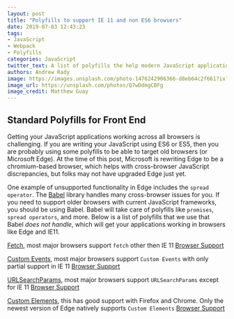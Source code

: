 ```yaml
---
layout: post
title: "Polyfills to support IE 11 and non ES6 browsers"
date: 2019-07-03 12:43:23
tags:
- JavaScript
- Webpack
- Polyfills
categories: JavaScript
twitter_text: A list of polyfills the help modern JavaScript applications
authors: Andrew Rady
image: https://images.unsplash.com/photo-1476242906366-d8eb64c2f661?ixlib=rb-1.2.1&ixid=eyJhcHBfaWQiOjEyMDd9&auto=format&fit=crop&w=1308&q=80
image_url: https://unsplash.com/photos/Q7wDdmgCBFg
image_credit: Matthew Guay
---
```


## Standard Polyfills for Front End

Getting your JavaScript applications working across all browsers is challenging. If you are writing your JavaScript using ES6 or ES5, then you are probably using some polyfills to be able to target old browsers (or Microsoft Edge). At the time of this post, Microsoft is rewriting Edge to be a chromium-based browser, which helps with cross-browser JavaScript discrepancies, but folks may not have upgraded Edge just yet.

One example of unsupported functionality in Edge includes the `spread operator`. The [Babel](https://babeljs.io/) library handles many cross-browser issues for you. If you need to support older browsers with current JavaScript frameworks, you should be using Babel. Babel will take care of polyfills like `promises`, `spread operators`, and more. Below is a list of polyfills that we use that Babel *does not handle*, which will get your applications working in browsers like Edge and IE11.

[Fetch](https://www.npmjs.com/package/whatwg-fetch), most major browsers support `fetch` other then IE 11 [Browser Support](https://caniuse.com/#feat=fetch)

[Custom Events](https://www.npmjs.com/package/custom-event-polyfill), most major browsers support `Custom Events` with only partial support in IE 11 [Browser Support](https://caniuse.com/#search=custom%20event)

[URLSearchParams](https://www.npmjs.com/package/url-search-params-polyfill), most major browsers support `URLSearchParams` except for IE 11 [Browser Support](https://caniuse.com/#search=URLSearchParams)


[Custom Elements](https://github.com/WebReflection/document-register-element), this has good support with Firefox and Chrome. Only the newest version of Edge natively supports `Custom Elements` [Browser Support](https://caniuse.com/#search=custom%20el)




